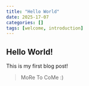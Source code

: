 ```yaml
---
title: "Hello World"
date: 2025-17-07
categories: []
tags: [welcome, introduction]
---
```


## Hello World!
This is my first blog post!
> MoRe To CoMe :)
